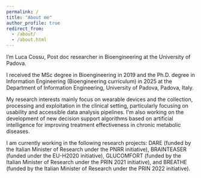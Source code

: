```yaml
---
permalink: /
title: "About me"
author_profile: true
redirect_from: 
  - /about/
  - /about.html
---
```


I’m Luca Cossu, Post doc researcher in Bioengineering at the University of Padova.

I received the MSc degree in Bioengineering in 2019 and the Ph.D. degree in Information Engineering (Bioengineering curriculum) in 2025 at the Department of Information Engineering, University of Padova, Padova, Italy.

My research interests mainly focus on wearable devices and the collection, processing and exploitation in the clinical setting, particularly focusing on usability and accessible data analysis pipelines. I'm also working on the development of new decision support algorithms based on artificial intelligence for improving treatment effectiveness in chronic metabolic diseases.

I am currently working in the following research projects: DARE (funded by the Italian Minister of Research under the PNRR initiative), BRAINTEASER (funded under the EU-H2020 initiative), GLUCOMFORT (funded by the Italian Minister of Research under the PRIN 2021 initiative), and BREATHE (funded by the Italian Minister of Research under the PRIN 2022 initiative).